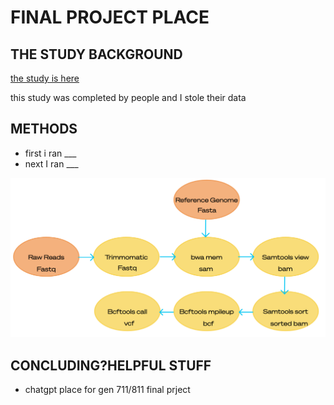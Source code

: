 # FINAL PROJECT PLACE

## THE STUDY BACKGROUND

[the study is here](https://www.youtube.com/watch?v=o-YBDTqX_ZU)

this study was completed by people and I stole their data

## METHODS

- first i ran ___
- next I ran ___

![](./Outline.png)

## CONCLUDING?HELPFUL STUFF

- chatgpt
place for gen 711/811 final prject
